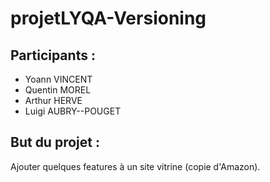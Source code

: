 # projetLYQA-Versioning

## Participants :
- Yoann VINCENT
- Quentin MOREL
- Arthur HERVE
- Luigi AUBRY--POUGET

## But du projet :

Ajouter quelques features à un site vitrine (copie d'Amazon).


